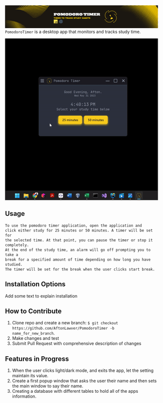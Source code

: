 ![Image not found!](assets/images/banner.png)
`PomodoroTimer` is a desktop app that monitors and tracks study time.

![](assets/videos/pomodoro_timer_video.gif)

**Usage**
---

```
To use the pomodoro timer application, open the application and
click either study for 25 minutes or 50 minutes. A timer will be set for 
the selected time. At that point, you can pause the timer or stop it completely.
At the end of the study time, an alarm will go off prompting you to take a 
break for a specified amount of time depending on how long you have studied.
The timer will be set for the break when the user clicks start break.
```

**Installation Options**
---

Add some text to explain installation

**How to Contribute**
---

1. Clone repo and create a new branch: `$ git checkout https://github.com/AftonLawver/PomodoroTimer -b name_for_new_branch`.
2. Make changes and test
3. Submit Pull Request with comprehensive description of changes

**Features in Progress**
---
1. When the user clicks light/dark mode, and exits the app, let the setting maintain its value. 
2. Create a first popup window that asks the user their name and then sets the main window to say their name.
3. Creating a database with different tables to hold all of the apps information.
